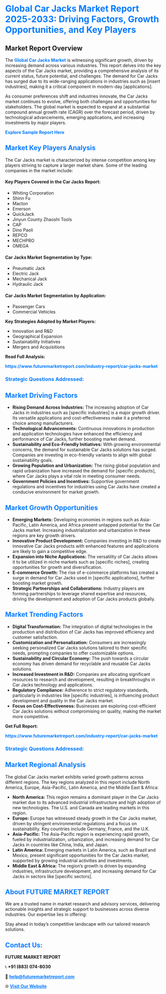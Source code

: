 <h1 style="color: #007BFF;">Global Car Jacks Market Report 2025-2033: Driving Factors, Growth Opportunities, and Key Players</h1>

<section id="overview">
<h2>Market Report Overview</h2>
<p>The <a href="https://www.futuremarketreport.com/industry-report/car-jacks-market" style="color: #007BFF; text-decoration: none;"><strong>Global Car Jacks Market</strong></a> is witnessing significant growth, driven by increasing demand across various industries. This report delves into the key aspects of the Car Jacks market, providing a comprehensive analysis of its current status, future potential, and challenges. The demand for Car Jacks has surged due to its wide-ranging applications in industries such as [insert industries], making it a critical component in modern-day [applications].</p>
<p>As consumer preferences shift and industries innovate, the Car Jacks market continues to evolve, offering both challenges and opportunities for stakeholders. The global market is expected to expand at a substantial compound annual growth rate (CAGR) over the forecast period, driven by technological advancements, emerging applications, and increasing investments by major players.</p>
</section>

<section id="overview">
<p><a href="https://www.futuremarketreport.com/request-sample/reportId=84860" style="color: #007BFF; text-decoration: none;"><strong>Explore Sample Report Here</strong></a></p>
</section>

<section id="key-players">
<h2 style="color: #007BFF;">Market Key Players Analysis</h2>
<p>The Car Jacks market is characterized by intense competition among key players striving to capture a larger market share. Some of the leading companies in the market include:</p>
<h4>Key Players Covered in the Car Jacks Report:</h4>
<ul><li>Whiting Corporation</li><li>Shinn Fu</li><li>Macton</li><li>Emerson</li><li>QuickJack</li><li>Jinyun County Zhaoshi Tools</li><li>CAP</li><li>Dino Paoli</li><li>REPCO</li><li>MECHPRO</li><li>OMEGA</li></ul>
<h4>Car Jacks Market Segmentation by Type:</h4>
<ul><li>Pneumatic Jack</li><li>Electric Jack</li><li>Mechanical Jack</li><li>Hydraulic Jack</li></ul>

<h4>Car Jacks Market Segmentation by Application:</h4>
<ul><li>Passenger Cars</li><li>Commercial Vehicles</li></ul>
<p><strong>Key Strategies Adopted by Market Players:</strong></p>
<ul>
<li>Innovation and R&D</li>
<li>Geographical Expansion</li>
<li>Sustainability Initiatives</li>
<li>Mergers and Acquisitions</li>
</ul>
</section>

<section>
<p><strong>Read Full Analysis: </strong></p><a href="https://www.futuremarketreport.com/industry-report/car-jacks-market" style="color: #007BFF; text-decoration: none;"><strong>https://www.futuremarketreport.com/industry-report/car-jacks-market</strong></a>
<h3 style="color: #007BFF;">Strategic Questions Addressed:</h3>
</section>

<section id="driving-factors">
<h2 style="color: #007BFF;">Market Driving Factors</h2>
<ul>
<li><strong>Rising Demand Across Industries:</strong> The increasing adoption of Car Jacks in industries such as [specific industries] is a major growth driver. Its versatile applications and cost-effectiveness make it a preferred choice among manufacturers.</li>
<li><strong>Technological Advancements:</strong> Continuous innovations in production and application technologies have enhanced the efficiency and performance of Car Jacks, further boosting market demand.</li>
<li><strong>Sustainability and Eco-Friendly Initiatives:</strong> With growing environmental concerns, the demand for sustainable Car Jacks solutions has surged. Companies are investing in eco-friendly variants to align with global sustainability goals.</li>
<li><strong>Growing Population and Urbanization:</strong> The rising global population and rapid urbanization have increased the demand for [specific products], where Car Jacks plays a vital role in meeting consumer needs.</li>
<li><strong>Government Policies and Incentives:</strong> Supportive government regulations and incentives for industries using Car Jacks have created a conducive environment for market growth.</li>
</ul>
</section>

<section id="growth-opportunities">
<h2 style="color: #007BFF;">Market Growth Opportunities</h2>
<ul>
<li><strong>Emerging Markets:</strong> Developing economies in regions such as Asia-Pacific, Latin America, and Africa present untapped potential for the Car Jacks market. Increasing industrialization and urbanization in these regions are key growth drivers.</li>
<li><strong>Innovative Product Development:</strong> Companies investing in R&D to create innovative Car Jacks products with enhanced features and applications are likely to gain a competitive edge.</li>
<li><strong>Expansion into Niche Applications:</strong> The versatility of Car Jacks allows it to be utilized in niche markets such as [specific niches], creating opportunities for growth and diversification.</li>
<li><strong>E-commerce Growth:</strong> The rise of e-commerce platforms has created a surge in demand for Car Jacks used in [specific applications], further boosting market growth.</li>
<li><strong>Strategic Partnerships and Collaborations:</strong> Industry players are forming partnerships to leverage shared expertise and resources, driving the development and adoption of Car Jacks products globally.</li>
</ul>
</section>

<section id="trending-factors">
<h2 style="color: #007BFF;">Market Trending Factors</h2>
<ul>
<li><strong>Digital Transformation:</strong> The integration of digital technologies in the production and distribution of Car Jacks has improved efficiency and customer satisfaction.</li>
<li><strong>Customization and Personalization:</strong> Consumers are increasingly seeking personalized Car Jacks solutions tailored to their specific needs, prompting companies to offer customizable options.</li>
<li><strong>Sustainability and Circular Economy:</strong> The push towards a circular economy has driven demand for recyclable and reusable Car Jacks solutions.</li>
<li><strong>Increased Investment in R&D:</strong> Companies are allocating significant resources to research and development, resulting in breakthroughs in Car Jacks technology and applications.</li>
<li><strong>Regulatory Compliance:</strong> Adherence to strict regulatory standards, particularly in industries like [specific industries], is influencing product development and quality in the Car Jacks market.</li>
<li><strong>Focus on Cost-Effectiveness:</strong> Businesses are exploring cost-efficient Car Jacks solutions without compromising on quality, making the market more competitive.</li>
</ul>
</section>

<section>
<p><strong>Get Full Report: </strong></p><a href="https://www.futuremarketreport.com/industry-report/car-jacks-market" style="color: #007BFF; text-decoration: none;"><strong>https://www.futuremarketreport.com/industry-report/car-jacks-market</strong></a>
<h3 style="color: #007BFF;">Strategic Questions Addressed:</h3>
</section>


<section id="regional-analysis">
<h2 style="color: #007BFF;">Market Regional Analysis</h2>
<p>The global Car Jacks market exhibits varied growth patterns across different regions. The key regions analyzed in this report include North America, Europe, Asia-Pacific, Latin America, and the Middle East & Africa:</p>
<ul>
<li><strong>North America:</strong> This region remains a dominant player in the Car Jacks market due to its advanced industrial infrastructure and high adoption of new technologies. The U.S. and Canada are leading markets in this region.</li>
<li><strong>Europe:</strong> Europe has witnessed steady growth in the Car Jacks market, driven by stringent environmental regulations and a focus on sustainability. Key countries include Germany, France, and the U.K.</li>
<li><strong>Asia-Pacific:</strong> The Asia-Pacific region is experiencing rapid growth, fueled by industrialization, urbanization, and increasing demand for Car Jacks in countries like China, India, and Japan.</li>
<li><strong>Latin America:</strong> Emerging markets in Latin America, such as Brazil and Mexico, present significant opportunities for the Car Jacks market, supported by growing industrial activities and investments.</li>
<li><strong>Middle East & Africa:</strong> The region’s growth is driven by expanding industries, infrastructure development, and increasing demand for Car Jacks in sectors like [specific sectors].</li>
</ul>
</section>

<footer>
<h2 style="color: #007BFF;">About FUTURE MARKET REPORT</h2>
<p>We are a trusted name in market research and advisory services, delivering actionable insights and strategic support to businesses across diverse industries. Our expertise lies in offering:</p>

<p>Stay ahead in today’s competitive landscape with our tailored research solutions.</p>

<h2 style="color: #007BFF;">Contact Us:</h2>
<p><strong>FUTURE MARKET REPORT</strong></p>
<p>📞 <strong>+91 (883) 074-8030</strong></p>
<p>📧 <strong><a href="mailto:help@futuremarketreport.com" style="color: #007BFF;">help@futuremarketreport.com</a></strong></p>
<p>🌐 <strong><a href="https://www.futuremarketreport.com/" style="color: #007BFF;">Visit Our Website</a></strong></p>
</footer>
